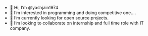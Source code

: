 - 👋 Hi, I’m @yashjain1974
- 👀 I’m interested in programming and doing competitive one....
- 🌱 I’m currently looking for open source projects. 
- 💞️ I’m looking to collaborate on internship and full time role with IT company.

<!---
yashjain1974/yashjain1974 is a ✨ special ✨ repository because its `README.md` (this file) appears on your GitHub profile.
You can click the Preview link to take a look at your changes.
--->
